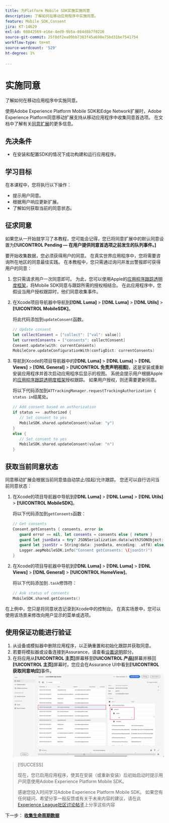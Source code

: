 ```yaml
---
title: 为Platform Mobile SDK实施实施同意
description: 了解如何在移动应用程序中实施同意。
feature: Mobile SDK,Consent
jira: KT-14629
exl-id: 08042569-e16e-4ed9-9b5a-864d8b7f0216
source-git-commit: 25f0df2ea09bb7383f45a698e75bd31be7541754
workflow-type: tm+mt
source-wordcount: '529'
ht-degree: 1%

---
```


# 实施同意

了解如何在移动应用程序中实施同意。

使用Adobe Experience Platform Mobile SDK和Edge Network扩展时，Adobe Experience Platform同意移动扩展支持从移动应用程序中收集同意首选项。 在文档中了解有关[同意扩展](https://developer.adobe.com/client-sdks/documentation/consent-for-edge-network/)的更多信息。

## 先决条件

* 在安装和配置SDK的情况下成功构建和运行应用程序。

## 学习目标

在本课程中，您将执行以下操作：

* 提示用户同意。
* 根据用户响应更新扩展。
* 了解如何获取当前的同意状态。

## 征求同意

如果您从一开始就学习了本教程，您可能会记得，您已将同意扩展中的默认同意设置为&#x200B;**[!UICONTROL Pending — 在用户提供同意首选项之前发生的队列事件。]**

要开始收集数据，您必须获得用户的同意。 在真实世界应用程序中，您将需要咨询所在地区的同意最佳实践。 在本教程中，您只需通过询问并发出警报即可获得用户的同意：

1. 您只需请求用户一次同意即可。 为此，您可以使用Apple的[应用程序跟踪透明度框架](https://developer.apple.com/documentation/apptrackingtransparency)，将Mobile SDK同意与跟踪所需的授权相结合。 在此应用程序中，您假设当用户授权跟踪时，他们同意收集事件。

1. 在Xcode项目导航器中导航到&#x200B;**[!DNL Luma]** > **[!DNL Luma]** > **[!DNL Utils]** > **[!UICONTROL MobileSDK]**。

   将此代码添加到`updateConsent`函数。

   ```swift
   // Update consent
   let collectConsent = ["collect": ["val": value]]
   let currentConsents = ["consents": collectConsent]
   Consent.update(with: currentConsents)
   MobileCore.updateConfigurationWith(configDict: currentConsents)
   ```

1. 导航到Xcode的项目导航器中的&#x200B;**[!DNL Luma]** > **[!DNL Luma]** > **[!DNL Views]** > **[!DNL General]** > **[!UICONTROL 免责声明视图]**，这是安装或重新安装应用程序并首次启动应用程序后显示的视图。 系统会提示用户根据Apple的[应用程序跟踪透明度框架](https://developer.apple.com/documentation/apptrackingtransparency)授权跟踪。 如果用户授权，则还需要更新同意。

   将以下代码添加到`ATTrackingManager.requestTrackingAuthorization { status in`结尾处。

   ```swift
   // Add consent based on authorization
   if status == .authorized {
      // Set consent to yes
      MobileSDK.shared.updateConsent(value: "y")
   }
   else {
      // Set consent to yes
      MobileSDK.shared.updateConsent(value: "n")
   }
   ```

## 获取当前同意状态

同意移动扩展会根据当前同意值自动禁止/挂起/允许跟踪。 您还可以自行访问当前同意状态：

1. 在Xcode的项目导航器中导航到&#x200B;**[!DNL Luma]** > **[!DNL Luma]** > **[!DNL Utils]** > **[!UICONTROL MobileSDK]**。

   将以下代码添加到`getConsents`函数：

   ```swift
   // Get consents
   Consent.getConsents { consents, error in
      guard error == nil, let consents = consents else { return }
      guard let jsonData = try? JSONSerialization.data(withJSONObject: consents, options: .prettyPrinted) else { return }
      guard let jsonStr = String(data: jsonData, encoding: .utf8) else { return }
      Logger.aepMobileSDK.info("Consent getConsents: \(jsonStr)")
   }
   ```

2. 在Xcode的项目导航器中导航到&#x200B;**[!DNL Luma]** > **[!DNL Luma]** > **[!DNL Views]** > **[!DNL General]** > **[!UICONTROL HomeView]**。

   将以下代码添加到`.task`修饰符：

   ```swift
   // Ask status of consents
   MobileSDK.shared.getConsents()   
   ```

在上例中，您只是将同意状态记录到Xcode中的控制台。 在真实场景中，您可以使用该场景来修改向用户显示的菜单或选项。

## 使用保证功能进行验证

1. 从设备或模拟器中删除应用程序，以正确重置和初始化跟踪并获取同意。
1. 若要将模拟器或设备连接到Assurance，请查看[设置说明](assurance.md#connecting-to-a-session)部分。
1. 在将应用从&#x200B;**[!UICONTROL 主页]**&#x200B;屏幕移至&#x200B;**[!UICONTROL 产品]**&#x200B;屏幕并移回&#x200B;**[!UICONTROL 主页]**&#x200B;屏幕时，您应会在Assurance UI中看到&#x200B;**[!UICONTROL 获取同意响应]**&#x200B;事件。
   ![验证同意](assets/consent-update.png)


>[!SUCCESS]
>
>现在，您已启用应用程序，使其在安装（或重新安装）后初始启动时提示用户同意使用Adobe Experience Platform Mobile SDK。
>
>感谢您投入时间学习Adobe Experience Platform Mobile SDK。 如果您有任何疑问、希望分享一般反馈或有关于未来内容的建议，请在此[Experience League社区讨论帖子](https://experienceleaguecommunities.adobe.com/t5/adobe-experience-platform-data/tutorial-discussion-implement-adobe-experience-cloud-in-mobile/td-p/443796)上分享这些内容

下一步： **[收集生命周期数据](lifecycle-data.md)**
